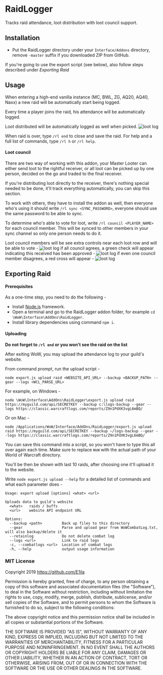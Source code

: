 # RaidLogger

Tracks raid attendance, loot distribution with loot council support.

## Installation

* Put the RaidLogger directory under your `Interface/Addons` directory, remove `-master` suffix if you downloaded ZIP from GitHub.

If you're going to use the export script (see below), also follow steps described under _Exporting Raid_

## Usage 

When entering a high-end vanilla instance (MC, BWL, ZG, AQ20, AQ40, Naxx) a new raid will be automatically start being logged.

Every time a player joins the raid, his attendance will be automatically logged. 

Loot distributed will be automatically logged as well when picked.
![loot log](https://octodex.github.com/E1ila/RaidLogger/imgs/loot-row.png)

When raid is over, type `/rl end` to close and save the raid. For help and a full list of commands, type `/rl h` or `/rl help`.

#### Loot council

There are two way of working with this addon, your Master Looter can either send loot to the rightful receiver, or all loot can be picked up by one person, decided on the go and traded to the final receiver.

If you're distributing loot directly to the receiver, there's nothing special needed to be done, it'll track everything automatically, you can skip this section.

To work with others, they have to install the addon as well, then everyone who's using it should write `/rl sync <SYNC_PASSWORD>`, everyone should use the same password to be able to sync.

To determine who's able to vote for loot, write `/rl council <PLAYER_NAME>` for each council member. This will be synced to other members in your sync channel so only one person needs to do it.

Loot council members will be see extra controls near each loot row and will be able to vote -
![loot log](https://octodex.github.com/E1ila/RaidLogger/imgs/loot-row-council.png)
if all council agrees, a green check will appear indicating this received has been approved -
![loot log](https://octodex.github.com/E1ila/RaidLogger/imgs/loot-row-agree.png)
if even one council member disagrees, a red cross will appear -
![loot log](https://octodex.github.com/E1ila/RaidLogger/imgs/loot-row-disagree.png)


## Exporting Raid

#### Prerequisites

As a one-time step, you need to do the following -

* Install [Node.js](https://nodejs.org) framework.
* Open a terminal and go to the RaidLogger addon folder, for example `cd \WoW\Interface\AddOns\RaidLogger`.
* Install library dependencies using command `npm i`. 

#### Uploading

**Do not forget to `/rl end` or you won't see the raid on the list**

After exiting WoW, you may upload the attendance log to your guild's website.

From command prompt, run the upload script -

```commandline
node export.js upload raid <WEBSITE_API_URL> --backup <BACKUP_PATH> --gear --logs <WCL_PARSE_URL>
```

For example, on Windows -

```commandline
node \WoW\Interface\AddOns\RaidLogger\export.js upload raid https://myguild.com/api/SECRETKEY --backup c:\logs-backup --gear --logs https://classic.warcraftlogs.com/reports/Z9n1PdXK3vgL6mBQ/ 
```

Or on Mac -

```commandline
node /Applications/WoW/Interface/AddOns/RaidLogger/export.js upload raid https://myguild.com/api/SECRETKEY --backup ~/logs-backup --gear --logs https://classic.warcraftlogs.com/reports/Z9n1PdXK3vgL6mBQ/ 
```

You can save this command into a script, so you won't have to type this all over again each time. Make sure to replace `WoW` with the actual path of your World of Warcraft directory.

You'll be then be shown with last 10 raids, after choosing one it'll upload it to the website.

Write `node export.js upload --help` for a detailed list of commands and what each parameter does -
```
Usage: export upload [options] <what> <url>

Uploads data to guild's website
  <what>   raids / buffs
  <url>    website API endpoint URL

Options:
  --backup <path>         Back up files to this directory
  --gear                  Parse and upload gear from WoWCombatLog.txt, will also backup/delete it
  --retainlog             Do not delete combat log
  --logs <url>            Link to raid logs
  -c, --combatlogs <url>  Location of combat logs
  -h, --help              output usage information
```



### MIT License
Copyright 2019 https://github.com/E1ila

Permission is hereby granted, free of charge, to any person obtaining a copy of this software and associated documentation files (the "Software"), to deal in the Software without restriction, including without limitation the rights to use, copy, modify, merge, publish, distribute, sublicense, and/or sell copies of the Software, and to permit persons to whom the Software is furnished to do so, subject to the following conditions:

The above copyright notice and this permission notice shall be included in all copies or substantial portions of the Software.

THE SOFTWARE IS PROVIDED "AS IS", WITHOUT WARRANTY OF ANY KIND, EXPRESS OR IMPLIED, INCLUDING BUT NOT LIMITED TO THE WARRANTIES OF MERCHANTABILITY, FITNESS FOR A PARTICULAR PURPOSE AND NONINFRINGEMENT. IN NO EVENT SHALL THE AUTHORS OR COPYRIGHT HOLDERS BE LIABLE FOR ANY CLAIM, DAMAGES OR OTHER LIABILITY, WHETHER IN AN ACTION OF CONTRACT, TORT OR OTHERWISE, ARISING FROM, OUT OF OR IN CONNECTION WITH THE SOFTWARE OR THE USE OR OTHER DEALINGS IN THE SOFTWARE.
